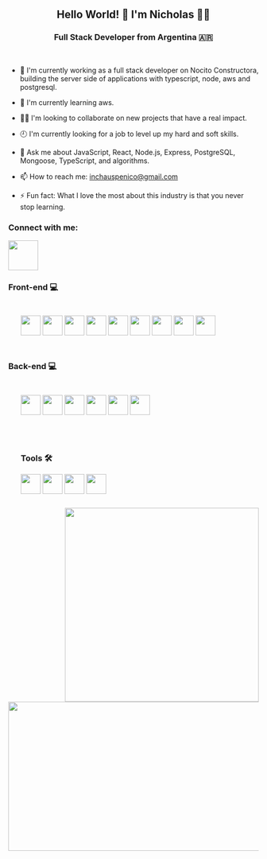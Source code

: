 <div align="center"> 

## Hello World! 👋 I'm Nicholas 🧑‍💻

</div>



<div align="center">

### Full Stack Developer from Argentina 🇦🇷 

</div>


<br>



- 🔭 I'm currently working as a full stack developer on Nocito Constructora, building the server side of applications with typescript, node, aws and postgresql.

- 🌱 I'm currently learning aws.

- 🕵️‍♂️ I'm looking to collaborate on new projects that have a real impact.

- 🕘 I'm currently looking for a job to level up my hard and soft skills.

- 💬 Ask me about JavaScript, React, Node.js, Express, PostgreSQL, Mongoose, TypeScript, and algorithms.

- 📫 How to reach me: inchauspenico@gmail.com

- ⚡ Fun fact: What I love the most about this industry is that you never stop learning.




### Connect with me: 
<a href="https://www.linkedin.com/in/nicholas-inchauspe/"><img src="https://img.icons8.com/color/48/000000/linkedin.png" style="heigh:60px;width:60px"/></a>
<div> 

### Front-end  💻
<div style="padding:25px"> 
<img src="https://user-images.githubusercontent.com/94872647/227661380-d006501a-6542-4ace-b960-af73447782c9.png" style="height:40px;width:40px"/> 
<img src="https://user-images.githubusercontent.com/94872647/227661750-38140331-323f-463f-aa24-58a3288db850.png" style="height:40px;width:40px" />
<img src="https://user-images.githubusercontent.com/94872647/227662273-687c6085-4e08-4839-a51d-255bf5e68d2d.png" style="height:40px;width:40px" />
<img src="https://user-images.githubusercontent.com/94872647/227739570-bdd55092-6478-4a90-912e-63e46874c693.png" style="height:40px;width:40px" />
<img src="https://user-images.githubusercontent.com/94872647/227739604-800e4715-005f-4fea-a079-27f039f81ed4.png" style="height:40px;width:40px" />
<img src="https://user-images.githubusercontent.com/94872647/227739675-fe37dbd0-6234-441c-aecd-34b0126766d2.png" style="height:40px;width:40px" />
<img src="https://user-images.githubusercontent.com/94872647/227771085-becaffb9-beb3-498d-af1a-a52de5c3e59c.png" style="height:40px;width:40px" />
<img src="https://user-images.githubusercontent.com/94872647/227740867-47ba0184-ddf4-47e4-a9e1-a4eb95b2a7b1.png" style="height:40px;width:40px" />
<img src="https://user-images.githubusercontent.com/94872647/227741191-7a731bf0-1ef7-4773-a316-f22fad2ce442.png" style="height:40px;width:40px" />
</div>


### Back-end  💻
<div style="padding:25px"> 
<img src="https://user-images.githubusercontent.com/94872647/227662838-6919336c-578b-42e9-bdad-cd70cb16b5f2.png" style="height:40px;width:40px" />
<img src="https://user-images.githubusercontent.com/94872647/227771468-b84ffce0-c776-4b02-a7f7-bc5eb5bc6f8e.png" style="max-height:40px;width:40px" />
<img src="https://user-images.githubusercontent.com/94872647/227740036-7f892401-2c8c-470f-b097-f05402428909.png" style="height:40px;width:40px" />
<img src="https://user-images.githubusercontent.com/94872647/227740824-f2319bb2-6055-4c31-b543-2d498ed982c1.png" style="height:40px;width:40px" />
<img src="https://user-images.githubusercontent.com/94872647/227740130-e2b772f1-f1af-47b8-86eb-de3bf9cb8128.png" style="height:40px;width:40px" />
<img src="https://user-images.githubusercontent.com/94872647/227740282-331ce102-7c82-4a1a-9c71-84f8701ce863.png" style="height:40px;width:40px" />
</div>

<div style="padding:25px"> 


### Tools 🛠️
<img src="https://user-images.githubusercontent.com/94872647/227739710-8454480e-1dea-4e23-bf46-f4259906c8f3.png" style="height:40px;width:40px" />
<img src="https://user-images.githubusercontent.com/94872647/227739739-fdc20972-d759-4b2f-aaf8-e640d3cac324.png" style="height:40px;width:40px" />
<img src="https://user-images.githubusercontent.com/94872647/227740643-6d207b1e-ba9c-4141-8d76-a8249443838c.png" style="height:40px;width:40px" />
<img src="https://user-images.githubusercontent.com/94872647/227741956-1e12e020-93ed-4ce7-ba4f-69f08eddd3ac.png" style="height:40px;width:40px" />
</div>

</div>

<a>
  <img align="right" src="https://github-readme-stats.vercel.app/api?username=NicholasInchauspe2&hide=contribs&show_icons=true&count_private=true&theme=radical"  style="width:390px"/>
  <img align="left" style="width:600px;height:300px" src="https://github-readme-stats.vercel.app/api/top-langs/?username=nicholasInchauspe2&layout=pie" />
</a>








